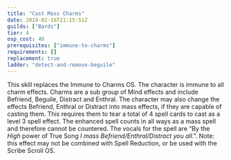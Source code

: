 ```yaml
---
title: "Cast Mass Charms"
date: 2019-02-16T21:15:51Z
guilds: ["Bards"]
tier: 4
osp_cost: 40
prerequisites: ["immune-to-charms"]
requirements: []
replacement: true
ladder: "detect-and-remove-beguile"
---
```

This skill replaces the Immune to Charms OS. The character is immune to all charm effects. Charms are a sub group of Mind effects and include Befriend, Beguile, Distract and Enthral.
The character may also change the effects Befriend, Enthral or Distract into mass effects, if they are capable of casting them. This requires them to tear a total of 4 spell cards to cast as a level 3 spell effect. The enhanced spell counts in all ways as a mass spell and therefore cannot be countered. The vocals for the spell are “By the *High* power of True Song *I mass Befriend/Enthral/Distract you all*.”. Note: this effect may not be combined with Spell Reduction, or be used with the Scribe Scroll OS.
